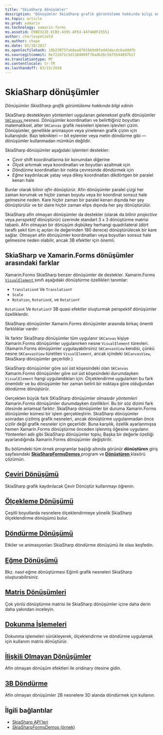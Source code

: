 ```yaml
---
title: "SkiaSharp dönüşümler"
description: "Dönüşümler SkiaSharp grafik görüntüleme hakkında bilgi edinin"
ms.topic: article
ms.prod: xamarin
ms.technology: xamarin-forms
ms.assetid: E9BE322E-ECB3-4395-AFE4-4474A0F25551
author: charlespetzold
ms.author: chape
ms.date: 03/10/2017
ms.openlocfilehash: 10b23975fab8aa87019b9d0fed42decdc6adddfb
ms.sourcegitcommit: 8e722d72c5d1384889f70adb26c5675544897b1f
ms.translationtype: MT
ms.contentlocale: tr-TR
ms.lasthandoff: 03/15/2018
---
```

# <a name="skiasharp-transforms"></a>SkiaSharp dönüşümler

_Dönüşümler SkiaSharp grafik görüntüleme hakkında bilgi edinin_

SkiaSharp destekleyen yöntemleri uygulanan geleneksel grafik dönüşümler [ `SKCanvas` ](https://developer.xamarin.com/api/type/SkiaSharp.SKCanvas/) nesnesi. Dönüşümler koordinatları ve belirttiğiniz boyutları matematiksel, alter `SKCanvas` grafik nesneleri işlenen işlevleri çizim. Dönüşümler, genellikle animasyon veya yinelenen grafik çizim için kullanışlıdır. Bazı teknikleri &mdash; bit eşlemler veya metin döndürme gibi &mdash; dönüşümler kullanmadan mümkün değildir.

SkiaSharp dönüşümler aşağıdaki işlemleri destekler:

- *Çevir* shift koordinatlarına bir konumdan diğerine
- *Ölçek* artırmak veya koordinatları ve boyutları azaltmak için
- *Döndürme* koordinatları bir nokta çevresinde döndürmek için
- *Eğme* kaydırılacak yatay veya dikey koordinatları dikdörtgen bir paralel kenarı hale

Bunlar olarak bilinir *afin* dönüştürür. Afin dönüşümler paralel çizgi her zaman korumak ve hiçbir zaman boyutu veya bir koordinat sonsuz hale gelmesine neden. Kare hiçbir zaman bir paralel kenarı dışında her şey dönüştürülür ve bir daire hiçbir zaman elips dışında her şey dönüştürülür.

SkiaSharp afin olmayan dönüşümler da destekler (olarak da bilinir *projective* veya *perspektif* dönüştürür) üzerinde standart 3 x 3 dönüştürme matrisi tabanlı. Afin olmayan bir dönüşüm dışbükey herhangi quadrilateral (dört taraflı şekil tüm iç açıları ile değerinden 180 derece) dönüştürülecek bir kare sağlar. Olmayan afin dönüşümler koordinatları veya boyutları sonsuz hale gelmesine neden olabilir, ancak 3B efektler için önemli.

## <a name="differences-between-skiasharp-and-xamarinforms-transforms"></a>SkiaSharp ve Xamarin.Forms dönüşümler arasındaki farklar

Xamarin.Forms SkiaSharp benzer dönüşümler de destekler. Xamarin.Forms [ `VisualElement` ](https://developer.xamarin.com/api/type/Xamarin.Forms.VisualElement/) sınıfı aşağıdaki dönüştürme özellikleri tanımlar:

- `TranslationX` Ve `TranslationY`
- `Scale`
- `Rotation`, `RotationX`, ve `RotationY`

`RotationX` Ve `RotationY` 3B quasi efektler oluşturmak perspektif dönüşümler özelliklerdir.

SkiaSharp dönüşümler Xamarin.Forms dönüşümler arasında birkaç önemli farklılıklar vardır:

İlk farktır SkiaSharp dönüşümler tüm uygulanır `SKCanvas` kişiye Xamarin.Forms dönüşümler uygulanırken nesne `VisualElement` türevleri. (Xamarin.Forms dönüşümler uygulayabilirsiniz `SKCanvasView` kendisi, çünkü nesne `SKCanvasView` türetilen `VisualElement`, ancak içindeki `SKCanvasView`, SkiaSkarp dönüşümler geçerlidir.)

SkiaSharp dönüşümler göre sol üst köşesindeki olan `SKCanvas` Xamarin.Forms dönüşümler göre sol üst köşesindeki durumdayken `VisualElement` hangi uygulandıkları için. Ölçeklendirme uygularken bu fark önemlidir ve bu dönüşümler her zaman belirli bir noktaya göre olduğundan döndürme dönüştürür.

Gerçekten büyük fark SKiaSharp dönüşümler olmasıdır *yöntemleri* Xamarin.Forms dönüşümler durumdayken *özellikleri*. Bu bir söz dizimi fark ötesinde anlamsal farktır: SkiaSharp dönüşümler bir duruma Xamarin.Forms dönüşümler kümesi bir işlem gerçekleştirin. SkiaSharp dönüşümler sonradan çizilmiş grafik nesneleri, ancak dönüştürme uygulanmadan önce çizilir değil grafik nesneler için geçerlidir. Buna karşılık, özellik ayarlanmışsa hemen Xamarin.Forms dönüştürme önceden işlenmiş öğesine uygulanır. Yöntemleri adlı gibi SkiaSharp dönüşümler toplu; Başka bir değerle özelliği ayarlandığında Xamarin.Forms dönüşümler değiştirilir.

Bu bölümdeki tüm örnek programlar başlığı altında görünür **dönüştüren** giriş sayfasındaki [ **SkiaSharpFormsDemos** ](https://developer.xamarin.com/samples/xamarin-forms/SkiaSharpForms/SkiaSharpFormsDemos/) program ve [ **Dönüştüren** ](https://github.com/xamarin/xamarin-forms-samples/tree/master/SkiaSharpForms/SkiaSharpFormsDemos/SkiaSharpFormsDemos/SkiaSharpFormsDemos/Transforms) klasörü çözümün.

## <a name="the-translate-transformtranslatemd"></a>[Çeviri Dönüşümü](translate.md)

SkiaSharp grafik kaydırılacak Çevir Dönüştür kullanmayı öğrenin.

## <a name="the-scale-transformscalemd"></a>[Ölçekleme Dönüşümü](scale.md)

Çeşitli boyutlarda nesnelere ölçeklendirmeye yönelik SkiaSharp ölçeklendirme dönüşümü bulur.

## <a name="the-rotate-transformrotatemd"></a>[Döndürme Dönüşümü](rotate.md)

Etkiler ve animasyonları SkiaSharp döndürme dönüşümü ile olası keşfedin.

## <a name="the-skew-transformskewmd"></a>[Eğme Dönüşümü](skew.md)

Bkz. nasıl eğme dönüştürmesi Eğimli grafik nesneleri SkiaSharp oluşturabilirsiniz.

## <a name="matrix-transformsmatrixmd"></a>[Matris Dönüşümleri](matrix.md)

Çok yönlü dönüştürme matrisi ile SkiaSharp dönüşümler içine daha derin daha yakından inceleyin.

## <a name="touch-manipulationstouchmd"></a>[Dokunma İşlemeleri](touch.md)

Dokunma işlemeleri sürükleyerek, ölçeklendirme ve döndürme uygulamak için kullanım matris dönüştürür.

## <a name="non-affine-transformsnon-affinemd"></a>[İlişkili Olmayan Dönüşümler](non-affine.md)

Afin olmayan dönüşüm efektleri ile oridinary ötesine gidin.

## <a name="3d-rotation3d-rotationmd"></a>[3B Döndürme](3d-rotation.md)

Afin olmayan dönüşümler 2B nesnelere 3D alanda döndürmek için kullanın.


## <a name="related-links"></a>İlgili bağlantılar

- [SkiaSharp API'leri](https://developer.xamarin.com/api/root/SkiaSharp/)
- [SkiaSharpFormsDemos (örnek)](https://developer.xamarin.com/samples/xamarin-forms/SkiaSharpForms/SkiaSharpFormsDemos/)
